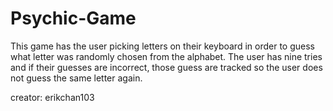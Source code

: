 # Psychic-Game

This game has the user picking letters on their keyboard in order to guess what letter was randomly chosen from the alphabet. The user has nine tries and if their guesses are incorrect, those guess are tracked so the user does not guess the same letter again.

creator: erikchan103